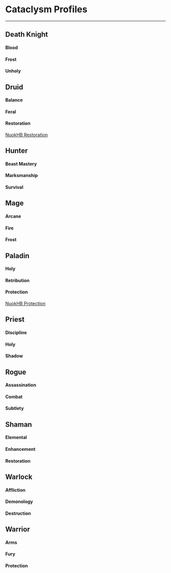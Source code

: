 # Cataclysm Profiles

---

## Death Knight

#### Blood

#### Frost

#### Unholy

## Druid

#### Balance

#### Feral

#### Restoration

[NuokHB Restoration](https://raw.githubusercontent.com/NuokHB/ni/master/addon/Rotations/Druid/Resto_Cata.lua)

## Hunter

#### Beast Mastery

#### Marksmanship

#### Survival

## Mage

#### Arcane

#### Fire

#### Frost

## Paladin

#### Holy

#### Retribution

#### Protection

[NuokHB Protection](https://raw.githubusercontent.com/NuokHB/ni/master/addon/Rotations/Paladin/Prot%20-%20Cata.lua)

## Priest

#### Discipline

#### Holy

#### Shadow

## Rogue

#### Assassination

#### Combat

#### Subtlety

## Shaman

#### Elemental

#### Enhancement

#### Restoration

## Warlock

#### Affliction

#### Demonology

#### Destruction

## Warrior

#### Arms

#### Fury

#### Protection
